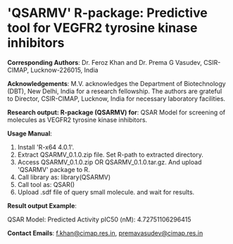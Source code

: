 
# 'QSARMV' R-package: Predictive tool for VEGFR2 tyrosine kinase inhibitors

**Corresponding Authors**: Dr. Feroz Khan and Dr. Prema G Vasudev, CSIR-CIMAP, Lucknow-226015, India

**Acknowledgements**:
M.V. acknowledges the Department of Biotechnology (DBT), New Delhi, India for a research fellowship. The authors are grateful to Director, CSIR-CIMAP, Lucknow, India for necessary laboratory facilities. 

**Research output: R-package (QSARMV) for**: QSAR Model for screening of molecules as VEGFR2 tyrosine kinase inhibitors.

**Usage Manual**:
1. Install 'R-x64 4.0.1'.
2. Extract QSARMV_0.1.0.zip file. Set R-path to extracted directory.
3. Access QSARMV_0.1.0.zip OR QSARMV_0.1.0.tar.gz. And upload 'QSARMV' package to R. 
4. Call library as: library(QSARMV)
5. Call tool as: QSAR()
6. Upload .sdf file of query small molecule. and wait for results.

**Result output Example**:

QSAR Model: 
     Predicted Activity pIC50 (nM):  4.72751106296415

**Contact Emails**:
f.khan@cimap.res.in, premavasudev@cimap.res.in


